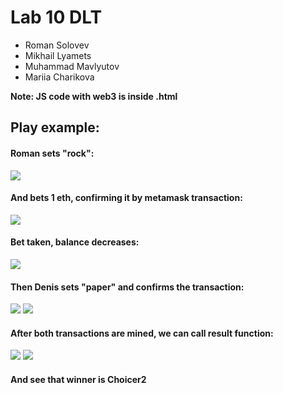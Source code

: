 # Lab 10 DLT
- Roman Solovev
- Mikhail Lyamets
- Muhammad Mavlyutov
- Mariia Charikova

**Note: JS code with web3 is inside .html**

## Play example:

#### Roman sets "rock":
![](https://i.imgur.com/fJnEFK7.png)
#### And bets 1 eth, confirming it by metamask transaction:
![](https://i.imgur.com/Marz5Kl.png)
#### Bet taken, balance decreases:
![](https://i.imgur.com/ox4b6O1.png)

#### Then Denis sets "paper" and confirms the transaction:
![](https://i.imgur.com/ojDB336.png)
![](https://i.imgur.com/rSaPdt9.png)


#### After both transactions are mined, we can call result function:
![](https://i.imgur.com/IXvYSDG.png)
![](https://i.imgur.com/7lpPxYi.png)

#### And see that winner is Choicer2